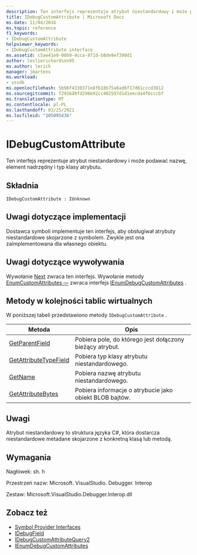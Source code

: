 ```yaml
---
description: Ten interfejs reprezentuje atrybut niestandardowy i może podawać nazwę, element nadrzędny i typ klasy atrybutu.
title: IDebugCustomAttribute | Microsoft Docs
ms.date: 11/04/2016
ms.topic: reference
f1_keywords:
- IDebugCustomAttribute
helpviewer_keywords:
- IDebugCustomAttribute interface
ms.assetid: c5ae41e9-00b9-4cca-871d-b8de9ef390d1
author: leslierichardson95
ms.author: lerich
manager: jmartens
ms.workload:
- vssdk
ms.openlocfilehash: 5b96f4330371e8fb18b75a6ad6f17d61cccd3812
ms.sourcegitcommit: f2916d8fd296b92cc402597d1d1eecda4f6cccbf
ms.translationtype: MT
ms.contentlocale: pl-PL
ms.lasthandoff: 03/25/2021
ms.locfileid: "105095436"
---
```

# <a name="idebugcustomattribute"></a>IDebugCustomAttribute
Ten interfejs reprezentuje atrybut niestandardowy i może podawać nazwę, element nadrzędny i typ klasy atrybutu.

## <a name="syntax"></a>Składnia

```
IDebugCustomAttribute : IUnknown
```

## <a name="notes-for-implementers"></a>Uwagi dotyczące implementacji
 Dostawca symboli implementuje ten interfejs, aby obsługiwał atrybuty niestandardowe skojarzone z symbolem. Zwykle jest ona zaimplementowana dla własnego obiektu.

## <a name="notes-for-callers"></a>Uwagi dotyczące wywoływania
 Wywołanie [Next](../../../extensibility/debugger/reference/ienumdebugcustomattributes-next.md) zwraca ten interfejs. Wywołanie metody [EnumCustomAttributes —](../../../extensibility/debugger/reference/idebugcustomattributequery2-enumcustomattributes.md) zwraca interfejs [IEnumDebugCustomAttributes](../../../extensibility/debugger/reference/ienumdebugcustomattributes.md) .

## <a name="methods-in-vtable-order"></a>Metody w kolejności tablic wirtualnych
 W poniższej tabeli przedstawiono metody `IDebugCustomAttribute` .

|Metoda|Opis|
|------------|-----------------|
|[GetParentField](../../../extensibility/debugger/reference/idebugcustomattribute-getparentfield.md)|Pobiera pole, do którego jest dołączony bieżący atrybut.|
|[GetAttributeTypeField](../../../extensibility/debugger/reference/idebugcustomattribute-getattributetypefield.md)|Pobiera typ klasy atrybutu niestandardowego.|
|[GetName](../../../extensibility/debugger/reference/idebugcustomattribute-getname.md)|Pobiera nazwę atrybutu niestandardowego.|
|[GetAttributeBytes](../../../extensibility/debugger/reference/idebugcustomattribute-getattributebytes.md)|Pobiera informacje o atrybucie jako obiekt BLOB bajtów.|

## <a name="remarks"></a>Uwagi
 Atrybut niestandardowy to struktura języka C#, która dostarcza niestandardowe metadane skojarzone z konkretną klasą lub metodą.

## <a name="requirements"></a>Wymagania
 Nagłówek: sh. h

 Przestrzeń nazw: Microsoft. VisualStudio. Debugger. Interop

 Zestaw: Microsoft.VisualStudio.Debugger.Interop.dll

## <a name="see-also"></a>Zobacz też
- [Symbol Provider Interfaces](../../../extensibility/debugger/reference/symbol-provider-interfaces.md)
- [IDebugField](../../../extensibility/debugger/reference/idebugfield.md)
- [IDebugCustomAttributeQuery2](../../../extensibility/debugger/reference/idebugcustomattributequery2.md)
- [IEnumDebugCustomAttributes](../../../extensibility/debugger/reference/ienumdebugcustomattributes.md)
